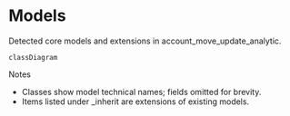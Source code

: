 # Models

Detected core models and extensions in account_move_update_analytic.

```mermaid
classDiagram
```

Notes
- Classes show model technical names; fields omitted for brevity.
- Items listed under _inherit are extensions of existing models.
